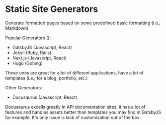 # Static Site Generators

Generate formatted pages based on some predefined basic 
formatting (i.e., Markdown)

Popular Generators ():
- GatsbyJS (Javascript, React)
- Jekyll (Ruby, Rails)
- Next.js (Javascript, React)
- Hugo (Golang)

These ones are great for a lot of different applications, 
have a lot of templates (i.e., for a blog, portfolio, etc.)

Other Generators:
- Docusaurus (Javascript, React)

Docusaurus excells greatly in API documentation sites, it 
has a lot of features and handles assets better than 
templates you may find in GatsbyJS for example. It's only 
issue is lack of customization out of the box.
